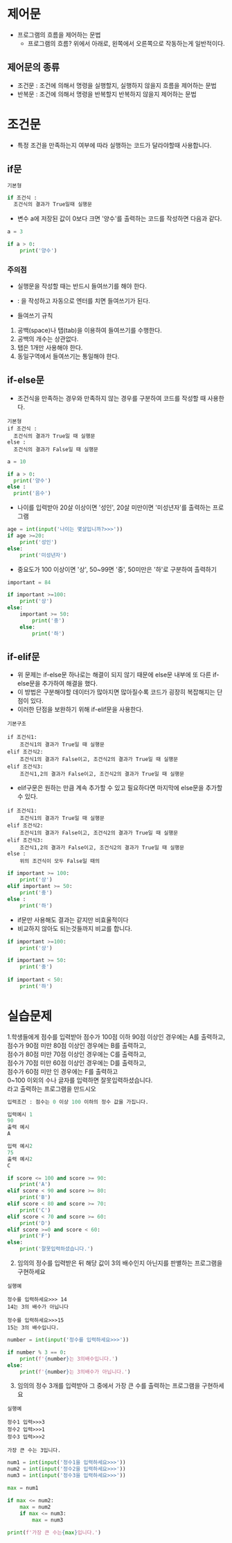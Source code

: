 # 제어문
- 프로그램의 흐름을 제어하는 문법
  - 프로그램의 흐름? 위에서 아래로, 왼쪽에서 오른쪽으로 작동하는게 일반적이다.
  
## 제어문의 종류
- 조건문 : 조건에 의해서 명령을 실행할지, 실행하지 않을지 흐름을 제어하는 문법
- 반복문 : 조건에 의해서 명령을 반복할지 반복하지 않을지 제어하는 문법

# 조건문
- 특정 조건을 만족하는지 여부에 따라 실행하는 코드가 달라야할때 사용합니다.

## if문
```py
기본형

if 조건식 : 
  조건식의 결과가 True일때 실행문

```

- 변수 a에 저장된 값이 0보다 크면 '양수'를 출력하는 코드를 작성하면 다음과 같다.

```py
a = 3

if a > 0:
    print('양수')
```

### 주의점
- 실행문을 작성할 때는 반드시 들여쓰기를 해야 한다.
-  : 을 작성하고 자동으로 엔터를 치면 들여쓰기가 된다.

- 들여쓰기 규칙
1. 공백(space)나 탭(tab)을 이용하여 들여쓰기를 수행한다.
2. 공백의 개수는 상관없다.
3. 탭은 1개만 사용해야 한다.
4. 동일구역에서 들여쓰기는 통일해야 한다.

## if-else문
- 조건식을 만족하는 경우와 만족하지 않는 경우를 구분하여 코드를 작성할 때 사용한다.

```
기본형
if 조건식 :
  조건식의 결과가 True일 때 실행문
else :
  조건식의 결과가 False일 때 실행문
```

```py
a = 10

if a > 0:
  print('양수')
else :
  print('음수')
```
- 나이를 입력받아 20살 이상이면 '성인', 20살 미만이면 '미성년자'를 출력하는 프로그램

```py
age = int(input('나이는 몇살입니까?>>>'))
if age >=20:
    print('성인')
else:
    print('미성년자')
```

- 중요도가 100 이상이면 '상', 50~99면 '중', 50미만은 '하'로 구분하여 출력하기
```py
important = 84

if important >=100:
    print('상')
else:
    important >= 50:
        print('중')
    else:
        print('하')
```

## if-elif문
- 위 문제는 if-else문 하나로는 해결이 되지 않기 때문에 else문 내부에 또 다른 if-else문을 추가하여 해결을 했다.
- 이 방법은 구분해야할 데이터가 많아지면 많아질수록 코드가 굉장히 복잡해지는 단점이 있다.
- 이러한 단점을 보완하기 위해 if-elif문을 사용한다.

```
기본구조

if 조건식1:
    조건식1의 결과가 True일 때 실행문
elif 조건식2:
    조건식1의 결과가 False이고, 조건식2의 결과가 True일 때 실행문
elif 조건식3:
    조건식1,2의 결과가 False이고, 조건식2의 결과가 True일 때 실행문
```

- elif구문은 원하는 만큼 계속 추가할 수 있고 필요하다면 마지막에 else문을 추가할 수 있다.

```
if 조건식1:
    조건식1의 결과가 True일 때 실행문
elif 조건식2:
    조건식1의 결과가 False이고, 조건식2의 결과가 True일 때 실행문
elif 조건식3:
    조건식1,2의 결과가 False이고, 조건식2의 결과가 True일 때 실행문
else :
    위의 조건식이 모두 False일 때의 
```

```py
if important >= 100:
    print('상')
elif important >= 50:
    print('중')
else :
    print('하')
```

- if문만 사용해도 결과는 같지만 비효율적이다
- 비교하지 않아도 되는것들까지 비교를 합니다. 
```py
if important >=100:
    print('상')

if important >= 50:
    print('중')
    
if important < 50:
    print('하')
```

# 실습문제

1.학생들에게 점수를 입력받아
점수가 100점 이하 90점 이상인 경우에는 A를 출력하고,<br>
점수가 90점 미만 80점 이상인 경우에는 B를 출력하고,<br>
점수가 80점 미만 70점 이상인 경우에는 C를 출력하고,<br>
점수가 70점 미만 60점 이상인 경우에는 D를 출력하고,<br>
점수가 60점 미만 인 경우에는 F를 출력하고<br>
0~100 이외의 수나 글자를 입력하면 잘못입력하셨습니다.<br>
라고 출력하는 프로그램을 만드시오<br>

```py
입력조건 : 점수는 0 이상 100 이하의 정수 값을 가집니다.

입력예시 1
90
출력 예시
A

입력 예시2
75
출력 예시2
C

if score <= 100 and score >= 90:
    print('A')
elif score < 90 and score >= 80:
    print('B')
elif score < 80 and score >= 70:
    print('C')
elif score < 70 and score >= 60:
    print('D')
elif score >=0 and score < 60:
    print('F')
else:
    print('잘못입력하셨습니다.')
```

2. 임의의 정수를 입력받은 뒤 해당 값이 3의 배수인지 아닌지를 판별하는 프로그램을 구현하세요
```
실행예

정수를 입력하세요>>> 14
14는 3의 배수가 아닙니다

정수를 입력하세요>>>15
15는 3의 배수입니다.
```

```py
number = int(input('정수를 입력하세요>>>'))

if number % 3 == 0:
    print(f'{number}는 3의배수입니다.')
else:
    print(f'{number}는 3의배수가 아닙니다.')
```

3. 임의의 정수 3개를 입력받아 그 중에서 가장 큰 수를 출력하는 프로그램을 구현하세요
```
실행예

정수1 입력>>>3
정수2 입력>>>1
정수3 입력>>>2

가장 큰 수는 3입니다.
```

```py
num1 = int(input('정수1을 입력하세요>>>'))
num2 = int(input('정수2을 입력하세요>>>'))
num3 = int(input('정수3을 입력하세요>>>'))

max = num1

if max <= num2:
    max = num2
    if max <= num3:
        max = num3
    
print(f'가장 큰 수는{max}입니다.')
```



